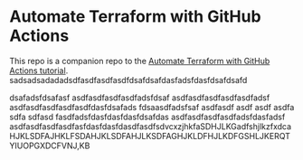 # Automate Terraform with GitHub Actions

This repo is a companion repo to the [Automate Terraform with GitHub Actions tutorial](https://developer.hashicorp.com/terraform/tutorials/automation/github-actions).
sadsadsadadadsdfasdfasdfasdfdsafdsafdasfadsfdasfdsafdsafd

dsafadsfdsafasf
asdfasdfasdfasdfadsfdsaf
asdfasdfasdfasdfasdfadsf
asdfasdfasdfasdfasdfdasfdsafads
fdsaasdfadsfsaf
asdfasdf
asdf
asdf
asdfa
sdfa
sdfasd
fasdfadsfdasfdasfdasfdsafdas
asdfasdfasdfasdfadsfdasfadsf
asdfasdfasdfasdfasfdasfdasfdasdfasdfsdvcxzjhkfaSDHJLKGadfshjlkzfxdcaHJKLSDFAJHKLFSDAHJKLSDFAHJLKSDFAGHJKLDFHJLKDFGSHLJKERQTYIUOPGXDCFVNJ,KB